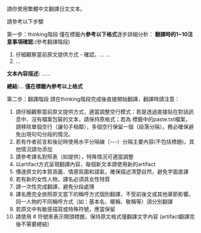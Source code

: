請你使用繁體中文翻譯日文文本。

請參考以下步驟

第一步：thinking階段
僅在<thinking>標籤內**參考以下格式**逐步詳細分析：
**翻譯時的1~10注意事項確認:**(參考翻譯階段)
1. 仔細觀察當前原文提供方式 - 確認，...
...
10. ...

**文本內容描述:**
......

**總結:**...
**僅在<thinking>標籤內參考以上格式**

第二步：翻譯階段
請在thinking階段完成後直接開始翻譯，翻譯時請注意：
1. 請仔細觀察當前原文提供方式，適當調整空行模式：若是透過直接貼在對話訊息中、沒有檔案包裝的文本，請保持原格式；若為<documents> 標籤中的paste.txt檔案，請移除單個空行（讓句子相鄰），多個空行保留一個（段落分隔）。務必確保避免出現句句分段的情況。
2. 若有作者前言和後記時使用水平分隔線（---）分隔主要內容(不包括標題)，其他情況請勿添加
3. 請參考譯名對照表（如提供），特殊情況可適當調整
4. 以artifact方式呈現翻譯內容，每個新文本請使用新的artifact
5. 傳達原文的本質涵義、情感氛圍和語氣，確保描述清楚自然，避免字面直譯
6. 若有新的女性人物，譯名必須具女性特質
7. 請一次性完成翻譯，避免分段處理
8. 譯名應完全依照原文當下的稱呼方式個別翻譯，不受前後文或其他章節影響。同一人物的不同稱呼方式（如：基本名、暱稱、敬稱等）須分別翻譯
9. 若原文中有敏感描寫或特殊符號，應當保留
10. 請使用 # 符號來表示開頭標題，保持原文格式僅翻譯文字內容
(artifact翻譯完後不需要總結)